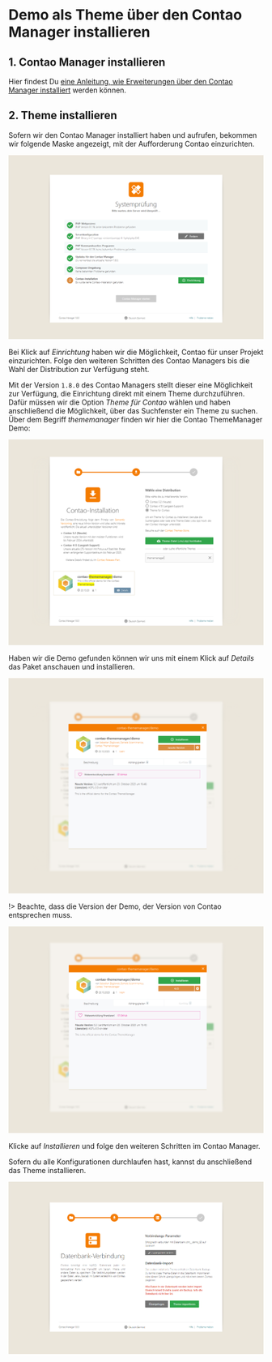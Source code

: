 # Demo als Theme über den Contao Manager installieren

## 1. Contao Manager installieren
Hier findest Du [eine Anleitung, wie Erweiterungen über den Contao Manager installiert](https://docs.contao.org/manual/de/installation/erweiterungen-installieren/) werden können.

## 2. Theme installieren
Sofern wir den Contao Manager installiert haben und aufrufen, bekommen wir folgende Maske angezeigt, mit der Aufforderung Contao einzurichten.

![product-installer.png](../../../_images/contao-manager/theme-setup.png)

Bei Klick auf _Einrichtung_ haben wir die Möglichkeit, Contao für unser Projekt einzurichten. Folge den weiteren Schritten des Contao Managers bis die Wahl der Distribution zur Verfügung steht.

Mit der Version `1.8.0` des Contao Managers stellt dieser eine Möglichkeit zur Verfügung, die Einrichtung direkt mit einem Theme durchzuführen.
Dafür müssen wir die Option _Theme für Contao_ wählen und haben anschließend die Möglichkeit, über das Suchfenster ein Theme zu suchen. Über dem Begriff _thememanager_ finden wir hier die Contao ThemeManager Demo:

![product-installer.png](../../../_images/contao-manager/theme-theme.png)

Haben wir die Demo gefunden können wir uns mit einem Klick auf _Details_ das Paket anschauen und installieren. 

![product-installer.png](../../../_images/contao-manager/theme-current-version.png)

!> Beachte, dass die Version der Demo, der Version von Contao entsprechen muss. 

![product-installer.png](../../../_images/contao-manager/theme-fixed-version.png)

Klicke auf _Installieren_ und folge den weiteren Schritten im Contao Manager.

Sofern du alle Konfigurationen durchlaufen hast, kannst du anschließend das Theme installieren.

![product-installer.png](../../../_images/contao-manager/theme-install.png)
